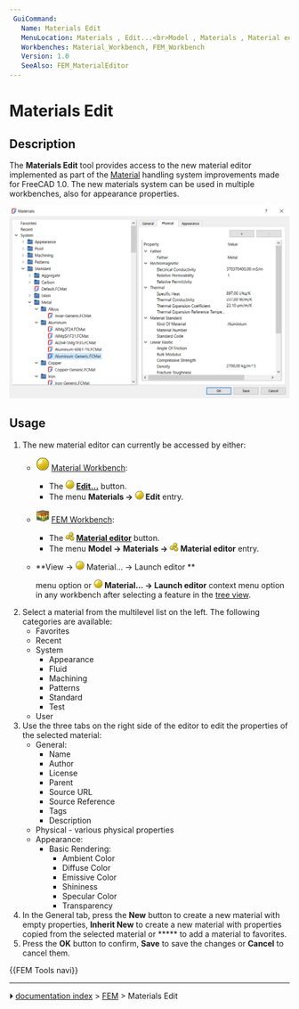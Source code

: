 ```yaml
---
 GuiCommand:
   Name: Materials Edit
   MenuLocation: Materials , Edit...<br>Model , Materials , Material editor
   Workbenches: Material_Workbench, FEM_Workbench
   Version: 1.0
   SeeAlso: FEM_MaterialEditor
---
```


# Materials Edit

## Description

The **Materials Edit** tool provides access to the new material editor implemented as part of the [Material](Material.md) handling system improvements made for FreeCAD 1.0. The new materials system can be used in multiple workbenches, also for appearance properties.

![](images/Materials_edit.PNG )

## Usage

1.  The new material editor can currently be accessed by either:
    -   <img alt="" src=images/Workbench_Material.svg  style="width:24px;"> [Material Workbench](Material_Workbench.md):
        -   The **<img src="images/Materials_Edit.svg" width=16px> [Edit...](Materials_Edit.md)** button.
        -   The menu **Materials → <img src="images/Materials_Edit.svg" width=16px> Edit** entry.

    -   <img alt="" src=images/Workbench_FEM.svg  style="width:24px;"> [FEM Workbench](FEM_Workbench.md):
        -   The **<img src="images/FEM_MaterialEditor.svg" width=16px> [Material editor](FEM_MaterialEditor.md)** button.
        -   The menu **Model → Materials → <img src="images/FEM_MaterialEditor.svg" width=16px> Material editor** entry.

    -   
        **View → <img src="images/Materials_Edit.svg" width=16px> Material... → Launch editor
**
        
        menu option or **<img src="images/Materials_Edit.svg" width=16px> Material... → Launch editor** context menu option in any workbench after selecting a feature in the [tree view](Tree_view.md).
2.  Select a material from the multilevel list on the left. The following categories are available:
    -   Favorites
    -   Recent
    -   System
        -   Appearance
        -   Fluid
        -   Machining
        -   Patterns
        -   Standard
        -   Test
    -   User
3.  Use the three tabs on the right side of the editor to edit the properties of the selected material:
    -   General:
        -   Name
        -   Author
        -   License
        -   Parent
        -   Source URL
        -   Source Reference
        -   Tags
        -   Description
    -   Physical - various physical properties
    -   Appearance:
        -   Basic Rendering:
            -   Ambient Color
            -   Diffuse Color
            -   Emissive Color
            -   Shininess
            -   Specular Color
            -   Transparency
4.  In the General tab, press the **New** button to create a new material with empty properties, **Inherit New** to create a new material with properties copied from the selected material or ***** to add a material to favorites.
5.  Press the **OK** button to confirm, **Save** to save the changes or **Cancel** to cancel them.





{{FEM Tools navi}}



---
⏵ [documentation index](../README.md) > [FEM](Category_FEM.md) > Materials Edit
